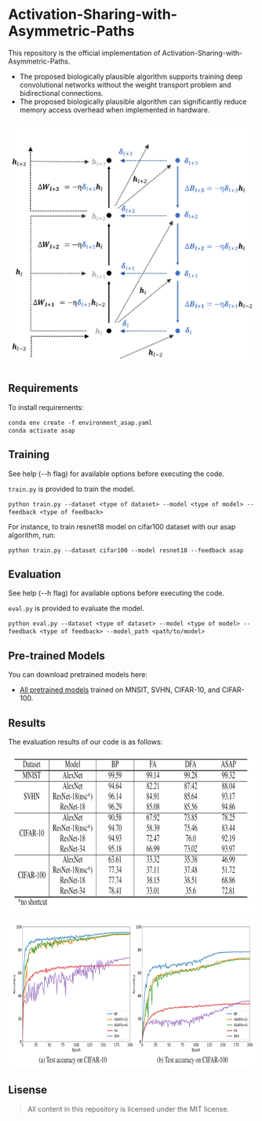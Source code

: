 # Activation-Sharing-with-Asymmetric-Paths

This repository is the official implementation of Activation-Sharing-with-Asymmetric-Paths. 

+ The proposed biologically plausible algorithm supports training deep convolutional networks without the weight transport problem and bidirectional connections.
+ The proposed biologically plausible algorithm can significantly reduce memory access overhead when implemented in hardware.

<p align="center"><img src="./Fig/ASAP.png"  width="500" height="500">

## Requirements

To install requirements:

```setup
conda env create -f environment_asap.yaml
conda activate asap
```

## Training

See help (--h flag) for available options before executing the code.

`train.py` is provided to train the model.
  
```train
python train.py --dataset <type of dataset> --model <type of model> --feedback <type of feedback> 
```

For instance, to train resnet18 model on cifar100 dataset with our asap algorithm, run:

```train_res18
python train.py --dataset cifar100 --model resnet18 --feedback asap
```

## Evaluation

See help (--h flag) for available options before executing the code.

`eval.py` is provided to evaluate the model.

```eval
python eval.py --dataset <type of dataset> --model <type of model> --feedback <type of feedback> --model_path <path/to/model>
```

## Pre-trained Models

You can download pretrained models here:

- [All pretrained models](https://drive.google.com/drive/folders/1FHxrt2tpNZURv8mMXFyO-q7lntAq-OX1?usp=sharing) trained on MNSIT, SVHN, CIFAR-10, and CIFAR-100. 
  

## Results

The evaluation results of our code is as follows:
  
<p align="center"><img src="./Fig/table of result.PNG"  width="750" height="325">
  
<p align="center"><img src="./Fig/graph of result.PNG"  width="750" height="300">

## Lisense

> All content in this repository is licensed under the MIT license. 
